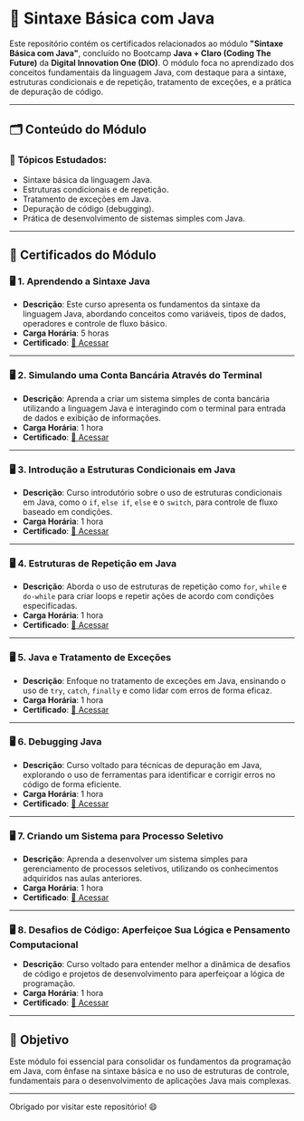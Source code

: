 # 📘 Sintaxe Básica com Java

Este repositório contém os certificados relacionados ao módulo **"Sintaxe Básica com Java"**, concluído no Bootcamp **Java + Claro (Coding The Future)** da **Digital Innovation One (DIO)**. O módulo foca no aprendizado dos conceitos fundamentais da linguagem Java, com destaque para a sintaxe, estruturas condicionais e de repetição, tratamento de exceções, e a prática de depuração de código.

---

## 🗂️ Conteúdo do Módulo

### 📌 Tópicos Estudados:
- Sintaxe básica da linguagem Java.
- Estruturas condicionais e de repetição.
- Tratamento de exceções em Java.
- Depuração de código (debugging).
- Prática de desenvolvimento de sistemas simples com Java.

---

## 📜 Certificados do Módulo

### 🖥️ 1. **Aprendendo a Sintaxe Java**
- **Descrição**: Este curso apresenta os fundamentos da sintaxe da linguagem Java, abordando conceitos como variáveis, tipos de dados, operadores e controle de fluxo básico.
- **Carga Horária**: 5 horas
- **Certificado**: [🔗 Acessar](https://hermes.dio.me/certificates/OHVPVXTU.pdf)

---

### 🖥️ 2. **Simulando uma Conta Bancária Através do Terminal**
- **Descrição**: Aprenda a criar um sistema simples de conta bancária utilizando a linguagem Java e interagindo com o terminal para entrada de dados e exibição de informações.
- **Carga Horária**: 1 hora
- **Certificado**: [🔗 Acessar](https://hermes.dio.me/certificates/DIOECWYU.pdf)

---

### 🖥️ 3. **Introdução a Estruturas Condicionais em Java**
- **Descrição**: Curso introdutório sobre o uso de estruturas condicionais em Java, como o `if`, `else if`, `else` e o `switch`, para controle de fluxo baseado em condições.
- **Carga Horária**: 1 hora
- **Certificado**: [🔗 Acessar](https://hermes.dio.me/certificates/7RUSX7KM.pdf)

---

### 🖥️ 4. **Estruturas de Repetição em Java**
- **Descrição**: Aborda o uso de estruturas de repetição como `for`, `while` e `do-while` para criar loops e repetir ações de acordo com condições especificadas.
- **Carga Horária**: 1 hora
- **Certificado**: [🔗 Acessar](https://hermes.dio.me/certificates/HFDFOFS6.pdf)

---

### 🖥️ 5. **Java e Tratamento de Exceções**
- **Descrição**: Enfoque no tratamento de exceções em Java, ensinando o uso de `try`, `catch`, `finally` e como lidar com erros de forma eficaz.
- **Carga Horária**: 1 hora
- **Certificado**: [🔗 Acessar](https://hermes.dio.me/certificates/ZS7YKZDH.pdf)

---

### 🖥️ 6. **Debugging Java**
- **Descrição**: Curso voltado para técnicas de depuração em Java, explorando o uso de ferramentas para identificar e corrigir erros no código de forma eficiente.
- **Carga Horária**: 1 hora
- **Certificado**: [🔗 Acessar](https://hermes.dio.me/certificates/26XHSJJC.pdf)

---

### 🖥️ 7. **Criando um Sistema para Processo Seletivo**
- **Descrição**: Aprenda a desenvolver um sistema simples para gerenciamento de processos seletivos, utilizando os conhecimentos adquiridos nas aulas anteriores.
- **Carga Horária**: 1 hora
- **Certificado**: [🔗 Acessar](https://hermes.dio.me/certificates/SQH44CM6.pdf)

---

### 🖥️ 8. **Desafios de Código: Aperfeiçoe Sua Lógica e Pensamento Computacional**
- **Descrição**: Curso voltado para entender melhor a dinâmica de desafios de código e projetos de desenvolvimento para aperfeiçoar a lógica de programação.
- **Carga Horária**: 1 hora
- **Certificado**: [🔗 Acessar](https://hermes.dio.me/certificates/ADFAYOQA.pdf)

---

## 🎯 Objetivo

Este módulo foi essencial para consolidar os fundamentos da programação em Java, com ênfase na sintaxe básica e no uso de estruturas de controle, fundamentais para o desenvolvimento de aplicações Java mais complexas.

---

Obrigado por visitar este repositório! 😄

